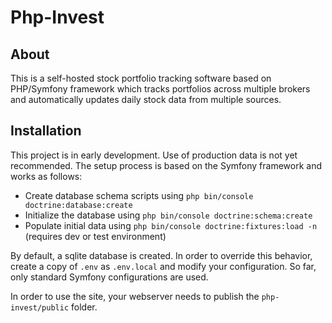 # Php-Invest
## About
This is a self-hosted stock portfolio tracking software based on PHP/Symfony framework which tracks portfolios across multiple brokers and automatically updates daily stock data from multiple sources.

## Installation
This project is in early development.
Use of production data is not yet recommended.
The setup process is based on the Symfony framework and works as follows:

* Create database schema scripts using `php bin/console doctrine:database:create`
* Initialize the database using `php bin/console doctrine:schema:create`
* Populate initial data using `php bin/console doctrine:fixtures:load -n` (requires dev or test environment)

By default, a sqlite database is created. In order to override this behavior, create a copy of `.env` as `.env.local` and modify your configuration.
So far, only standard Symfony configurations are used.

In order to use the site, your webserver needs to publish the `php-invest/public` folder.
